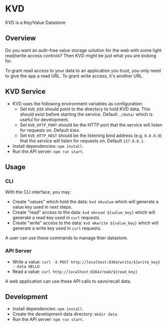 # KVD

KVD is a Key/Value Datastore

## Overview

Do you want an auth-free value storage solution for the web with some light read/write access controls? Then KVD might be just what you are looking for.

To grant read access to your data to an application you trust, you only need to give the app a read URL. To grant write access, it's another URL.

## KVD Service

* KVD uses the following environment variables as configuration:
  - Set `KVD_DIR` should point to the directory to hold KVD data. This should exist before starting the service. Default `./data/` which is useful for development.
  - Set `KVD_HTTP_PORT` should be the HTTP port that the service will listen for requests on. Default `8364`.
  - Set `KVD_HTTP_HOST` should be the listening bind address (e.g. `0.0.0.0`) that the service will listen for requests on. Default `127.0.0.1`.
* Install dependencies: `npm install`.
* Run the API server: `npm run start`.

## Usage

### CLI

With the CLI interface, you may:

* Create "values" which hold the data: `kvd mkvalue` which will generate a value key used in next steps.
* Create "read" access to the data: `kvd mkread ${value_key}` which will generate a read key used in `curl` requests.
* Create "write" access to the data: `kvd mkwrite ${value_key}` which will generate a write key used in `curl` requests.

A user can use these commands to manage thier datastore.

### API Server

* Write a value: `curl -X POST http://localhost:8364/write/${write_key} --data HELLO`
* Read a value: `curl http://localhost:8364/read/${read_key}`

A web application can use these API calls to save/recall data.

## Development

* Install dependencies: `npm install`.
* Create the development data directory: `mkdir data`.
* Run the API server: `npm run start`.
